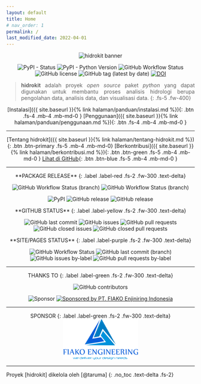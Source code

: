 ```yaml
---
layout: default
title: Home
# nav_order: 1
permalink: /
last_modified_date: 2022-04-01
---
```

<div align="center">
  <img src="{{ site.baseurl }}/assets/images/presskit/hidrokit-800x200.jpg" alt="hidrokit banner"><br>
</div>
<div align="center" markdown="1">

![PyPI - Status](https://img.shields.io/pypi/status/hidrokit.svg)
![PyPI - Python Version](https://img.shields.io/pypi/pyversions/hidrokit.svg)
![GitHub Workflow Status](https://img.shields.io/github/workflow/status/hidrokit/hidrokit/Pytest)
![GitHub license](https://img.shields.io/github/license/hidrokit/hidrokit.svg)
![GitHub tag (latest by date)](https://img.shields.io/github/tag-date/hidrokit/hidrokit.svg?label=recent%20version)
[![DOI](https://zenodo.org/badge/145389179.svg)](https://zenodo.org/badge/latestdoi/145389179)

</div>

<div align="justify" markdown="1">

>  **hidrokit** adalah proyek _open source_ paket *python* yang dapat digunakan untuk membantu proses analisis hidrologi berupa pengolahan data, analisis data, dan visualisasi data.
{: .fs-5 .fw-400}
</div>

<div align="center" markdown="1">

[Instalasi]({{ site.baseurl }}{% link halaman/panduan/instalasi.md %}){: .btn .fs-4 .mb-4 .mb-md-0 }
[Penggunaan]({{ site.baseurl }}{% link halaman/panduan/penggunaan.md %}){: .btn .fs-4 .mb-4 .mb-md-0 }

----

[Tentang hidrokit]({{ site.baseurl }}{% link halaman/tentang-hidrokit.md %}){: .btn .btn-primary .fs-5 .mb-4 .mb-md-0}
[Berkontribusi]({{ site.baseurl }}{% link halaman/berkontribusi.md %}){: .btn .btn-green .fs-5 .mb-4 .mb-md-0 }
[Lihat di GitHub](//github.com/hidrokit/hidrokit){: .btn .btn-blue .fs-5 .mb-4 .mb-md-0 }

</div>

---
<div align="center" markdown="1">
**PACKAGE RELEASE**
{: .label .label-red .fs-2 .fw-300 .text-delta}

![GitHub Workflow Status (branch)](https://img.shields.io/github/workflow/status/hidrokit/hidrokit/Pytest/master?label=build%40master&logo=python&style=flat-square)
![GitHub Workflow Status (branch)](https://img.shields.io/github/workflow/status/hidrokit/hidrokit/Pytest/latest?label=build%40latest&logo=python&style=flat-square)

![PyPI](https://img.shields.io/pypi/v/hidrokit.svg?label=on%20PyPI&style=flat-square)
![GitHub release](https://img.shields.io/github/release/hidrokit/hidrokit.svg?label=on%20GitHub&style=flat-square)
![GitHub release](https://img.shields.io/github/release-pre/hidrokit/hidrokit.svg?label=on%20GitHub%20%28pre%29&style=flat-square)
</div>

<div align="center" markdown="1">
**GITHUB STATUS**
{: .label .label-yellow .fs-2 .fw-300 .text-delta}

![GitHub last commit](https://img.shields.io/github/last-commit/hidrokit/hidrokit.svg?style=flat-square)
![GitHub issues](https://img.shields.io/github/issues/hidrokit/hidrokit.svg?style=flat-square)
![GitHub pull requests](https://img.shields.io/github/issues-pr/hidrokit/hidrokit.svg?style=flat-square)
![GitHub closed issues](https://img.shields.io/github/issues-closed/hidrokit/hidrokit.svg?style=flat-square)
![GitHub closed pull requests](https://img.shields.io/github/issues-pr-closed/hidrokit/hidrokit.svg?style=flat-square)
</div>

<div align="center" markdown="1">
**SITE/PAGES STATUS**
{: .label .label-purple .fs-2 .fw-300 .text-delta}

![GitHub Workflow Status](https://img.shields.io/github/workflow/status/hidrokit/hidrokit/Jekyll%20Build%20Pages?logo=jekyll&style=flat-square)
![GitHub last commit (branch)](https://img.shields.io/github/last-commit/hidrokit/hidrokit/gh-pages.svg?style=flat-square)
![GitHub issues by-label](https://img.shields.io/github/issues/hidrokit/hidrokit/site.svg?style=flat-square)
![GitHub pull requests by-label](https://img.shields.io/github/issues-pr/hidrokit/hidrokit/site.svg?style=flat-square)
</div>

---
<div align="center" markdown="1">
THANKS TO
{: .label .label-green .fs-2 .fw-300 .text-delta}

![GitHub contributors](https://img.shields.io/github/contributors/hidrokit/hidrokit.svg?label=kontributor)

![Sponsor](https://img.shields.io/badge/LKO-green.svg)
[![Sponsored by PT. FIAKO Enjiniring Indonesia](https://img.shields.io/badge/PT.%20FIAKO%20Enjiniring%20Indonesia-blue.svg)](http://www.fiako.co.id/)

</div>

---

<div align="center" markdown="1">
SPONSOR
{: .label .label-green .fs-2 .fw-300 .text-delta}

</div>

<div align="center">
    <a href="http://www.fiako.co.id/" target="_blank"><img src="assets/images/logo_fiako.png" alt="PT. FIAKO Enjiniring Indonesia" width="200"></a>
</div>


---
<div align="left" markdown="1">
Proyek [hidrokit] dikelola oleh [@taruma]
{: .no_toc .text-delta .fs-2}
</div>

[hidrokit]: https://hidrokit.github.io
[@taruma]: https://taruma.github.io
